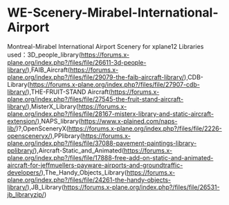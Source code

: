 # WE-Scenery-Mirabel-International-Airport
Montreal-Mirabel International Airport Scenery for xplane12
Libraries used：3D_people_library(https://forums.x-plane.org/index.php?/files/file/26611-3d-people-library/),FAIB_Aircraft(https://forums.x-plane.org/index.php?/files/file/29079-the-faib-aircraft-library/),CDB-Library(https://forums.x-plane.org/index.php?/files/file/27907-cdb-library/),THE-FRUIT-STAND Aircraft(https://forums.x-plane.org/index.php?/files/file/27545-the-fruit-stand-aircraft-library/),MisterX_Library(https://forums.x-plane.org/index.php?/files/file/28167-misterx-library-and-static-aircraft-extension/),NAPS_library(https://www.x-plained.com/naps-lib/)?,OpenSceneryX(https://forums.x-plane.org/index.php?/files/file/2226-opensceneryx/),PPlibrary(https://forums.x-plane.org/index.php?/files/file/37088-pavement-paintings-library-pplibrary/),Aircraft-Static_and_Animated(https://forums.x-plane.org/index.php?/files/file/17888-free-add-on-static-and-animated-aircraft-for-jeffmuellers-payware-airports-and-groundtraffic-developers/),The_Handy_Objects_Library(https://forums.x-plane.org/index.php?/files/file/24261-the-handy-objects-library/),JB_Library(https://forums.x-plane.org/index.php?/files/file/26531-jb_libraryzip/)
